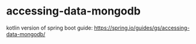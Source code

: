 # accessing-data-mongodb

kotlin version of spring boot guide: https://spring.io/guides/gs/accessing-data-mongodb/